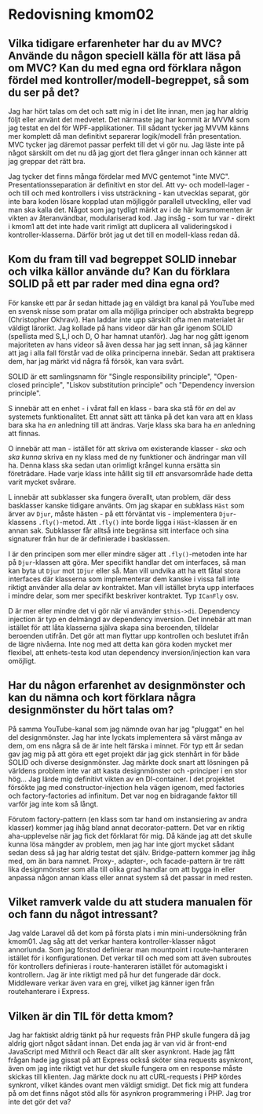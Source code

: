---
---
Redovisning kmom02
=========================


Vilka tidigare erfarenheter har du av MVC? Använde du någon speciell källa för att läsa på om MVC? Kan du med egna ord förklara någon fördel med kontroller/modell-begreppet, så som du ser på det?
---------------------------------------------------------------------------------------------------------------------------------------------------------------------------------------------------

Jag har hört talas om det och satt mig in i det lite innan, men jag har aldrig följt eller använt det medvetet.
Det närmaste jag har kommit är MVVM som jag testat en del för WPF-applikationer. Till sådant tycker jag MVVM
känns mer komplett då man definitivt separerar logik/modell från presentation. MVC tycker jag däremot passar perfekt
till det vi gör nu. Jag läste inte på något särskilt om det nu då jag gjort det flera gånger innan och känner att
jag greppar det rätt bra.

Jag tycker det finns många fördelar med MVC gentemot "inte MVC". Presentationsseparation är definitivt en stor del.
Att vy- och modell-lager - och till och med kontrollers i viss utsträckning - kan utvecklas separat, gör inte bara
koden lösare kopplad utan möjliggör parallell utveckling, eller vad man ska kalla det. Något som jag tydligt märkt
av i de här kursmomenten är vikten av återanvändbar, modulariserad kod. Jag insåg - som tur var - direkt i kmom1 att
det inte hade varit rimligt att duplicera all valideringskod i kontroller-klasserna. Därför bröt jag ut det till
en modell-klass redan då.


Kom du fram till vad begreppet SOLID innebar och vilka källor använde du? Kan du förklara SOLID på ett par rader med dina egna ord?
-----------------------------------------------------------------------------------------------------------------------------------

För kanske ett par år sedan hittade jag en väldigt bra kanal på YouTube med en svensk nisse som pratar om alla möjliga
principer och abstrakta begrepp (Christopher Okhravi). Han laddar inte upp särskilt ofta men materialet är väldigt lärorikt. Jag kollade på
hans videor där han går igenom SOLID (spellista med S,L,I och D, O har hamnat utanför). Jag har nog gått igenom majoriteten
av hans videor så även dessa har jag sett innan, så jag känner att jag i alla fall förstår vad de olika principerna
innebär. Sedan att praktisera dem, har jag märkt vid några få försök, kan vara svårt.

SOLID är ett samlingsnamn för "Single responsibility principle", "Open-closed principle", "Liskov substitution principle"
och "Dependency inversion principle".

S innebär att en enhet - i vårat fall en klass - bara ska stå för *en* del av systemets
funktionalitet. Ett annat sätt att tänka på det kan vara att en klass bara ska ha *en* anledning till att ändras. Varje
klass ska bara ha *en* anledning att finnas.

O innebär att man - istället för att skriva om existerande klasser - *ska* och *ska kunna* skriva en ny klass med de
ny funktioner och ändringar man vill ha. Denna klass ska sedan utan orimligt krångel kunna ersätta sin företrädare. Hade
varje klass inte hållit sig till *ett* ansvarsområde hade detta varit mycket svårare.

L innebär att subklasser ska fungera överallt, utan problem, där dess basklasser kanske tidigare använts. Om jag skapar
en subklass `Häst` som ärver av `Djur`, måste hästen - på ett förväntat vis - implementera `Djur`-klassens `.fly()`-metod.
Att `.fly()` inte borde ligga i `Häst`-klassen är en annan sak. Subklasser får alltså inte begränsa sitt interface och
sina signaturer från hur de är definierade i basklassen.

I är den principen som mer eller mindre säger att `.fly()`-metoden inte har på `Djur`-klassen att göra. Mer specifikt
handlar det om interfaces, så man kan byta ut `Djur` mot `IDjur` eller så. Man vill undvika att ha ett fåtal stora interfaces
där klasserna som implementerar dem kanske i vissa fall inte riktigt använder alla delar av kontraktet. Man vill istället
bryta upp interfaces i mindre delar, som mer specifikt beskriver kontraktet. Typ `ICanFly` osv.

D är mer eller mindre det vi gör när vi använder `$this->di`. Dependency injection är typ en delmängd av dependency inversion.
Det innebär att man istället för att låta klasserna själva skapa sina beroenden, tilldelar beroenden utifrån. Det gör att
man flyttar upp kontrollen och beslutet ifrån de lägre nivåerna. Inte nog med att detta kan göra koden mycket mer flexibel,
att enhets-testa kod utan dependency inversion/injection kan vara omöjligt.


Har du någon erfarenhet av designmönster och kan du nämna och kort förklara några designmönster du hört talas om?
-----------------------------------------------------------------------------------------------------------------

På samma YouTube-kanal som jag nämnde ovan har jag "pluggat" en hel del designmönster. Jag har inte lyckats implementera
så värst många av dem, om ens några så de är inte helt färska i minnet. För typ ett år sedan gav jag mig på att göra ett
eget projekt där jag gick stenhårt in för både SOLID och diverse designmönster. Jag märkte dock snart att lösningen på
världens problem inte var att kasta designmönster och -principer i en stor hög... Jag lärde mig definitivt vikten av en
DI-container. I det projektet försökte jag med constructor-injection hela vägen igenom, med factories och factory-factories
ad infinitum. Det var nog en bidragande faktor till varför jag inte kom så långt.

Förutom factory-pattern (en klass som tar hand om instansiering av andra klasser) kommer jag ihåg bland annat decorator-pattern.
Det var en riktig aha-upplevelse när jag fick det förklarat för mig. Då kände jag att det skulle kunna lösa mängder av problem,
men jag har inte gjort mycket sådant sedan dess så jag har aldrig testat det själv. Bridge-pattern kommer jag ihåg med, om än
bara namnet. Proxy-, adapter-, och facade-pattern är tre rätt lika designmönster som alla till olika grad handlar om att
bygga in eller anpassa någon annan klass eller annat system så det passar in med resten.


Vilket ramverk valde du att studera manualen för och fann du något intressant?
------------------------------------------------------------------------------

Jag valde Laravel då det kom på första plats i min mini-undersökning från kmom01. Jag såg att det verkar hantera
kontroller-klasser något annorlunda. Som jag förstod definierar man mountpoint i route-hanteraren istället för i konfigurationen.
Det verkar till och med som att även subroutes för kontrollers definieras i route-hanteraren istället för automagiskt i
kontrollern. Jag är inte riktigt med på hur det fungerade där dock. Middleware verkar även vara en grej, vilket jag känner
igen från routehanterare i Express.


Vilken är din TIL för detta kmom?
---------------------------------

Jag har faktiskt aldrig tänkt på hur requests från PHP skulle fungera då jag aldrig gjort något sådant innan. Det enda jag
är van vid är front-end JavaScript med Mithril och React där allt sker asynkront. Hade jag fått frågan hade jag gissat på att
Express också sköter sina requests asynkront, även om jag inte riktigt vet hur det skulle fungera om en response måste skickas
till klienten. Jag märkte dock nu att cURL-requests i PHP kördes synkront, vilket kändes ovant men väldigt smidigt. Det fick
mig att fundera på om det finns något stöd alls för asynkron programmering i PHP. Jag tror inte det gör det va?
